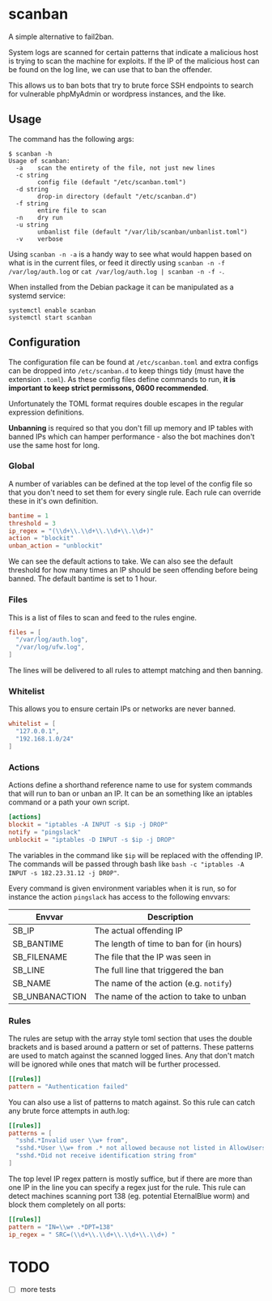 # scanban

A simple alternative to fail2ban.

System logs are scanned for certain patterns that indicate a malicious host is trying to scan the machine
for exploits.  If the IP of the malicious host can be found on the log line, we can use that to ban the
offender.

This allows us to ban bots that try to brute force SSH endpoints to search for vulnerable phpMyAdmin or
wordpress instances, and the like.

## Usage

The command has the following args:

```
$ scanban -h
Usage of scanban:
  -a    scan the entirety of the file, not just new lines
  -c string
        config file (default "/etc/scanban.toml")
  -d string
        drop-in directory (default "/etc/scanban.d")
  -f string
        entire file to scan
  -n    dry run
  -u string
        unbanlist file (default "/var/lib/scanban/unbanlist.toml")
  -v    verbose
```

Using `scanban -n -a` is a handy way to see what would happen based on what is in the current files, or feed
it directly using `scanban -n -f /var/log/auth.log` or `cat /var/log/auth.log | scanban -n -f -`.

When installed from the Debian package it can be manipulated as a systemd service:

    systemctl enable scanban
    systemctl start scanban

## Configuration

The configuration file can be found at `/etc/scanban.toml` and extra configs can be dropped
into `/etc/scanban.d` to keep things tidy (must have the extension `.toml`). As these config
files define commands to run, **it is important to keep strict permissons, 0600 recommended**.

Unfortunately the TOML format requires double escapes in the regular expression definitions.

**Unbanning** is required so that you don't fill up memory and IP tables with banned IPs which can
hamper performance - also the bot machines don't use the same host for long.

### Global

A number of variables can be defined at the top level of the config file so that you don't need to
set them for every single rule.  Each rule can override these in it's own definition.

```toml
bantime = 1
threshold = 3
ip_regex = "(\\d+\\.\\d+\\.\\d+\\.\\d+)"
action = "blockit"
unban_action = "unblockit"
```

We can see the default actions to take.  We can also see the default threshold for how many times
an IP should be seen offending before being banned.  The default bantime is set to 1 hour.

### Files

This is a list of files to scan and feed to the rules engine.

```toml
files = [
  "/var/log/auth.log",
  "/var/log/ufw.log",
]
```

The lines will be delivered to all rules to attempt matching and then banning.

### Whitelist

This allows you to ensure certain IPs or networks are never banned.

```toml
whitelist = [
  "127.0.0.1",
  "192.168.1.0/24"
]
```

### Actions

Actions define a shorthand reference name to use for system commands that will run to ban or unban an IP.  It can 
be an something like an iptables command or a path your own script.

```toml
[actions]
blockit = "iptables -A INPUT -s $ip -j DROP"
notify = "pingslack"
unblockit = "iptables -D INPUT -s $ip -j DROP"
```

The variables in the command like `$ip` will be replaced with the offending IP. The commands will be passed through
bash like `bash -c "iptables -A INPUT -s 182.23.31.12 -j DROP"`. 

Every command is given environment variables when it is run, so for instance the action `pingslack` has access to
the following envvars:

| Envvar | Description |
| --- | --- |
| SB_IP | The actual offending IP |
| SB_BANTIME | The length of time to ban for (in hours) |
| SB_FILENAME | The file that the IP was seen in |
| SB_LINE | The full line that triggered the ban |
| SB_NAME | The name of the action (e.g. `notify`) |
| SB_UNBANACTION | The name of the action to take to unban |

### Rules

The rules are setup with the array style toml section that uses the double brackets and is based around a pattern or
set of patterns.  These patterns are used to match against the scanned logged lines.  Any that don't match will be
ignored while ones that match will be further processed.

```toml
[[rules]]
pattern = "Authentication failed"
```

You can also use a list of patterns to match against.  So this rule can catch any brute force attempts in auth.log:

```toml
[[rules]]
patterns = [
  "sshd.*Invalid user \\w+ from",
  "sshd.*User \\w+ from .* not allowed because not listed in AllowUsers",
  "sshd.*Did not receive identification string from"
]
```

The top level IP regex pattern is mostly suffice, but if there are more than one IP in the line you can specify a
regex just for the rule. This rule can detect machines scanning port 138 (eg. potential EternalBlue worm) and block
them completely on all ports:

```toml
[[rules]]
pattern = "IN=\\w+ .*DPT=138"
ip_regex = " SRC=(\\d+\\.\\d+\\.\\d+\\.\\d+) "
```

# TODO

- [ ] more tests
